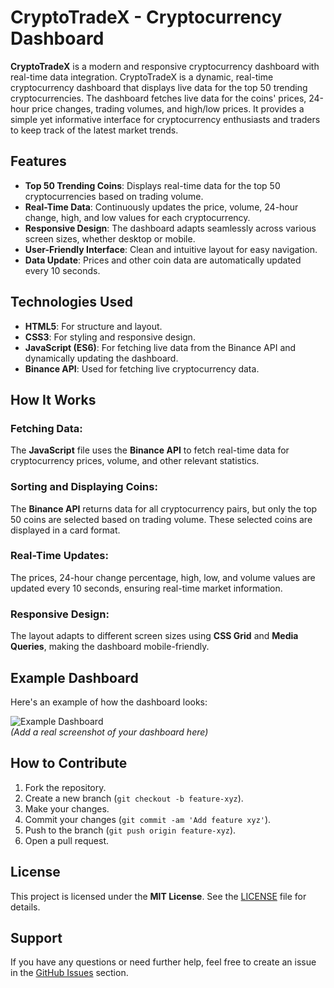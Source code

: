 # CryptoTradeX - Cryptocurrency Dashboard

**CryptoTradeX** is a modern and responsive cryptocurrency dashboard with real-time data integration. CryptoTradeX is a dynamic, real-time cryptocurrency dashboard that displays live data for the top 50 trending cryptocurrencies. The dashboard fetches live data for the coins' prices, 24-hour price changes, trading volumes, and high/low prices. It provides a simple yet informative interface for cryptocurrency enthusiasts and traders to keep track of the latest market trends.

## Features

- **Top 50 Trending Coins**: Displays real-time data for the top 50 cryptocurrencies based on trading volume.
- **Real-Time Data**: Continuously updates the price, volume, 24-hour change, high, and low values for each cryptocurrency.
- **Responsive Design**: The dashboard adapts seamlessly across various screen sizes, whether desktop or mobile.
- **User-Friendly Interface**: Clean and intuitive layout for easy navigation.
- **Data Update**: Prices and other coin data are automatically updated every 10 seconds.

## Technologies Used

- **HTML5**: For structure and layout.
- **CSS3**: For styling and responsive design.
- **JavaScript (ES6)**: For fetching live data from the Binance API and dynamically updating the dashboard.
- **Binance API**: Used for fetching live cryptocurrency data.

## How It Works

### Fetching Data:
The **JavaScript** file uses the **Binance API** to fetch real-time data for cryptocurrency prices, volume, and other relevant statistics.

### Sorting and Displaying Coins:
The **Binance API** returns data for all cryptocurrency pairs, but only the top 50 coins are selected based on trading volume. These selected coins are displayed in a card format.

### Real-Time Updates:
The prices, 24-hour change percentage, high, low, and volume values are updated every 10 seconds, ensuring real-time market information.

### Responsive Design:
The layout adapts to different screen sizes using **CSS Grid** and **Media Queries**, making the dashboard mobile-friendly.

## Example Dashboard

Here's an example of how the dashboard looks:

![Example Dashboard](https://via.placeholder.com/1200x800.png)  
*(Add a real screenshot of your dashboard here)*

## How to Contribute

1. Fork the repository.
2. Create a new branch (`git checkout -b feature-xyz`).
3. Make your changes.
4. Commit your changes (`git commit -am 'Add feature xyz'`).
5. Push to the branch (`git push origin feature-xyz`).
6. Open a pull request.

## License

This project is licensed under the **MIT License**. See the [LICENSE](LICENSE) file for details.

## Support

If you have any questions or need further help, feel free to create an issue in the [GitHub Issues](https://github.com/your-username/CryptoTradeX/issues) section.
